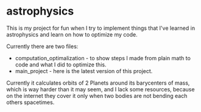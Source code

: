 # astrophysics

This is my project for fun when I try to implement things that I've learned in astrophysics and learn on how to optimize my code.

Currently there are two files:
  - computation_optimalization - to show steps I made from plain math to code and what I did to optimize this.
  - main_project - here is the latest version of this project.

Currently it calculates orbits of 2 Planets around its barycenters of mass, which is way harder than it may seem,
and I lack some resources, because on the internet they cover it only when two bodies are not bending each others spacetimes.
